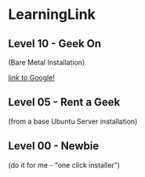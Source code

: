 # LearningLink

## Level 10 - Geek On
(Bare Metal Installation)

[link to Google!](http://google.com)

## Level 05 - Rent a Geek
(from a base Ubuntu Server installation)

## Level 00  - Newbie
(do it for me - "one click installer")

